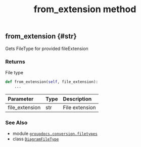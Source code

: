 ﻿---
title: from_extension method
second_title: GroupDocs.Conversion for Python via .NET API References
description: 
type: docs
weight: 40
url: /python-net/groupdocs.conversion.filetypes/diagramfiletype/from_extension/
is_root: false
---

## from_extension {#str}

Gets FileType for provided fileExtension


### Returns 


File type


```python
def from_extension(self, file_extension):
    ...
```


| Parameter | Type | Description |
| :- | :- | :- |
| file_extension | str | File extension |



### See Also
* module [`groupdocs.conversion.filetypes`](../../)
* class [`DiagramFileType`](/conversion/python-net/groupdocs.conversion.filetypes/diagramfiletype)
